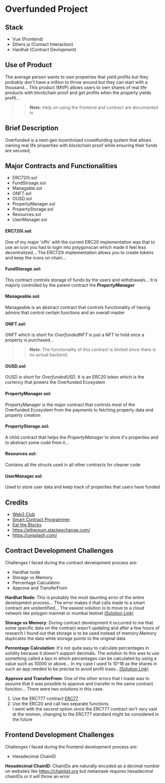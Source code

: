 
# Overfunded Project

## Stack
- Vue (Frontend)
- Ethers js (Contact Interaction)
- Hardhat (Contract Devlopment)

## Use of Product
The average person wants to own propetries that yield profits but they probably don't have a million to throw around but they can start with a thousand... This product (MVP) allows users to own shares of real life products with blockchain proof and get profits when the property yields profit...
>> **Note:** Help on using the frontend and contract are documented in  

## Brief Description
Overfunded is a next-gen incentivized crowdfunding system that allows owning real life properties with blockchain proof while ensuring their funds are secured;

## Major Contracts and Functionalities
- ERC720i.sol
- FundStroage.sol
- Managable.sol
- ONFT.sol
- OUSD.sol
- PropertyManager.sol
- PropertyStorage.sol
- Resources.sol
- UserManager.sol  

  
  
  
#### **ERC720i.sol**:
One of my major 'offs' with the current ERC20 implementation was that to use an icon you had to login into polygonscan which made it feel less decentralized... The ERC720i implementation allows you to create tokens and keep the icons on chain...

#### **FundStorage.sol**:
This contract controls storage of funds by the users and withdrawals... It is majorly controlled by the parent contract the ___PropertyManager___

#### **Manageable.sol**:
Manageable is an abstract contract that controls functionality of having admins that control certain functions and an overall master

#### **ONFT.sol**:
ONFT which is short for *OverfundedNFT* is just a NFT to hold once a property is purchased...
>> **Note**: The functionality of this contract is limited since there is no actual backend 

#### **OUSD.sol**:
OUSD  is short for *OverfundedUSD*. It is an ERC20 token which is the currency that powers the Overfunded Ecosystem

#### **PropertyManager.sol**:
PropertyManager is the major contract that controls most of the Overfunded Ecosystem from the payments to fetching property data and property creation

#### **PropertyStorage.sol**:
A child contract that helps the *PropertyManager* to store it's properties and to abstract some code from it...

#### **Resources.sol**:
Contains all the structs used in all other contracts for cleaner code

#### **UserManager.sol**:
Used to store user data and keep track of properties that users have funded


## Credits
- [Web3 Club](https://www.youtube.com/@Web3_Club)
- [Smart Contract Programmer](https://www.youtube.com/@smartcontractprogrammer)
- [Eat the Blocks](https://www.youtube.com/@EatTheBlocks)
- https://ethereum.stackexchange.com/
- https://unsplash.com/

## Contract Development Challenges
Challenges I faced during the contract development process are:
- Hardhat node
- Storage vs Memory
- Percentage Calculation
- Approve and TransferFrom


**Hardhat Node**: This is probably the most daunting error of the entire development process... The error makes it that calls made to a smart contract are unidentified... The easiest solution is to move to a cloud network like polygon mainnet or mumbai  testnet [(Solution Link)](https://ethereum.stackexchange.com/questions/124235/providererror-error-transaction-reverted-function-selector-was-not-recognized)

**Storage vs Memory**: During contract development it occurred to me that some specific data on the contract wasn't updating and after a few hours of research I found out that storage is to be used instead of memory.Memory duplicates the data while storage points to the original data 


**Percentage Calculation**: It's not quite easy to calculate percentages in solidity because it doesn't support decimals. The solution to this was to use something called a bps in which percentages can be calculated by using a value such as 10000 or above... In my case I used 1x 10^18 as the shares in such an app needed to be precise to avoid profit loses...[(Solution Link)](https://www.youtube.com/watch?v=nsf46dzgCog)

**Approve and TransferFrom**: One of the other errors that I made was to assume that it was possible to approve and transfer in the same contract function... There were two solutions in this case.
1. Use the ERC777 contract [ERC77](https://docs.openzeppelin.com/contracts/4.x/erc777)
2. Use the ERC20 and call two separate functions.  
     I went with the second option since the ERC777 contract isn't very vast at the momen, changing to the ERC777 standard might be considered in the future

## Frontend Development Challenges
Challenges I faced during the frontend development process are:
- Hexadecimal ChainID

**Hexadecimal ChainID**: ChainIDs are naturally encoded as a decimal number on websites like https://chainlist.org but metamask requires hexadecimal chainIDs or it will throw an error


